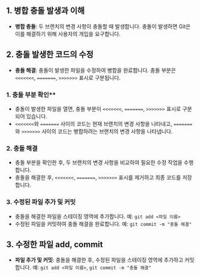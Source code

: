 ## 1. 병합 충돌 발생과 이해
- **병합 충돌**: 두 브랜치의 변경 사항이 충돌할 때 발생합니다. 충돌이 발생하면 Git은 이를 해결하기 위해 사용자의 개입을 요구합니다.

## 2. 충돌 발생한 코드의 수정
- **충돌 해결**: 충돌이 발생한 파일을 수정하여 병합을 완료합니다. 충돌 부분은 `<<<<<<<`, `=======`, `>>>>>>>` 표시로 구분됩니다.
### 1. 충돌 부분 확인**
   - 충돌이 발생한 파일을 열면, 충돌 부분이 `<<<<<<<`, `=======`, `>>>>>>>` 표시로 구분되어 있습니다.
   - `<<<<<<<`와 `=======` 사이의 코드는 현재 브랜치의 변경 사항을 나타내고, `=======`와 `>>>>>>>` 사이의 코드는 병합하려는 브랜치의 변경 사항을 나타냅니다.

### 2. **충돌 해결**
   - 충돌 부분을 확인한 후, 두 브랜치의 변경 사항을 비교하여 필요한 수정 작업을 수행합니다.
   - 충돌을 해결한 후, `<<<<<<<`, `=======`, `>>>>>>>` 표시를 제거하고 최종 코드를 저장합니다.

### 3. **수정된 파일 추가 및 커밋**
   - 충돌을 해결한 파일을 스테이징 영역에 추가합니다. 예: `git add <파일 이름>`
   - 수정된 파일을 커밋하여 충돌 해결을 완료합니다. 예: `git commit -m "충돌 해결"`

## 3. 수정한 파일 add, commit
- **파일 추가 및 커밋**: 충돌을 해결한 후, 수정된 파일을 스테이징 영역에 추가하고 커밋합니다. 예: `git add <파일 이름>`, `git commit -m "충돌 해결"`
